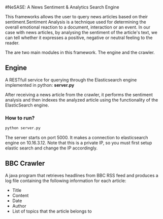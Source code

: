 #NeSASE: A News Sentiment &amp; Analytics Search Engine

This frameworks allows the user to query news articles based on their sentiment.Sentiment Analysis is a technique used for determining the overall emotional reaction to a document, interaction or an event. In our case with news articles, by analysing the sentiment of the article's text, we can tell whether it expresses a positive, negative or neutral feeling to the reader.

The are two main modules in this framework. The engine and the crawler.

## Engine
A RESTfull service for querying through the Elasticsearch engine implemented in  python: **server.py**

After receiving a news article from the crawler, it performs the sentiment analysis and then indexes the analyzed article using the functionality of the ElasticSearch engine. 


### How to run?

```bash
python server.py
```

The server starts on port 5000. It makes a connection to elasticsearch engine on 10.16.3.12. Note that this is a private IP, so you must first setup elastic search and change the IP accordingly.


## BBC Crawler
A java program that retrieves headlines from BBC RSS feed and produces a log file containing the following information for each article:
* Title
* Content
* Date
* Author
* List of topics that the article belongs to


